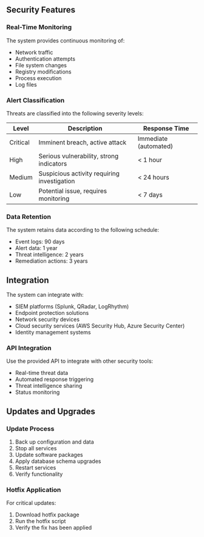 ## Security Features

### Real-Time Monitoring

The system provides continuous monitoring of:
- Network traffic
- Authentication attempts
- File system changes
- Registry modifications
- Process execution
- Log files

### Alert Classification

Threats are classified into the following severity levels:

| Level | Description | Response Time |
|-------|-------------|--------------|
| Critical | Imminent breach, active attack | Immediate (automated) |
| High | Serious vulnerability, strong indicators | < 1 hour |
| Medium | Suspicious activity requiring investigation | < 24 hours |
| Low | Potential issue, requires monitoring | < 7 days |

### Data Retention

The system retains data according to the following schedule:
- Event logs: 90 days
- Alert data: 1 year
- Threat intelligence: 2 years
- Remediation actions: 3 years

## Integration

The system can integrate with:
- SIEM platforms (Splunk, QRadar, LogRhythm)
- Endpoint protection solutions
- Network security devices
- Cloud security services (AWS Security Hub, Azure Security Center)
- Identity management systems

### API Integration

Use the provided API to integrate with other security tools:
- Real-time threat data
- Automated response triggering
- Threat intelligence sharing
- Status monitoring

## Updates and Upgrades

### Update Process

1. Back up configuration and data
2. Stop all services
3. Update software packages
4. Apply database schema upgrades
5. Restart services
6. Verify functionality

### Hotfix Application

For critical updates:
1. Download hotfix package
2. Run the hotfix script
3. Verify the fix has been applied